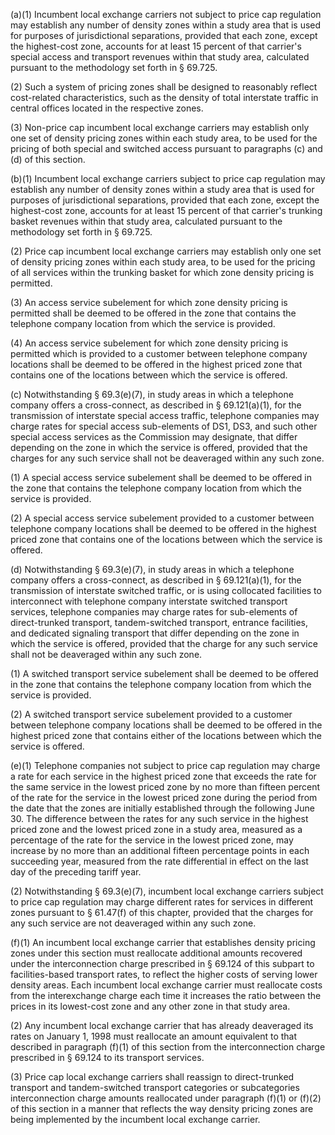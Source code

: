(a)(1) Incumbent local exchange carriers not subject to price cap regulation may establish any number of density zones within a study area that is used for purposes of jurisdictional separations, provided that each zone, except the highest-cost zone, accounts for at least 15 percent of that carrier's special access and transport revenues within that study area, calculated pursuant to the methodology set forth in § 69.725.

(2) Such a system of pricing zones shall be designed to reasonably reflect cost-related characteristics, such as the density of total interstate traffic in central offices located in the respective zones.

(3) Non-price cap incumbent local exchange carriers may establish only one set of density pricing zones within each study area, to be used for the pricing of both special and switched access pursuant to paragraphs (c) and (d) of this section.

(b)(1) Incumbent local exchange carriers subject to price cap regulation may establish any number of density zones within a study area that is used for purposes of jurisdictional separations, provided that each zone, except the highest-cost zone, accounts for at least 15 percent of that carrier's trunking basket revenues within that study area, calculated pursuant to the methodology set forth in § 69.725.

(2) Price cap incumbent local exchange carriers may establish only one set of density pricing zones within each study area, to be used for the pricing of all services within the trunking basket for which zone density pricing is permitted.

(3) An access service subelement for which zone density pricing is permitted shall be deemed to be offered in the zone that contains the telephone company location from which the service is provided.

(4) An access service subelement for which zone density pricing is permitted which is provided to a customer between telephone company locations shall be deemed to be offered in the highest priced zone that contains one of the locations between which the service is offered.

(c) Notwithstanding § 69.3(e)(7), in study areas in which a telephone company offers a cross-connect, as described in § 69.121(a)(1), for the transmission of interstate special access traffic, telephone companies may charge rates for special access sub-elements of DS1, DS3, and such other special access services as the Commission may designate, that differ depending on the zone in which the service is offered, provided that the charges for any such service shall not be deaveraged within any such zone.

(1) A special access service subelement shall be deemed to be offered in the zone that contains the telephone company location from which the service is provided.

(2) A special access service subelement provided to a customer between telephone company locations shall be deemed to be offered in the highest priced zone that contains one of the locations between which the service is offered.

(d) Notwithstanding § 69.3(e)(7), in study areas in which a telephone company offers a cross-connect, as described in § 69.121(a)(1), for the transmission of interstate switched traffic, or is using collocated facilities to interconnect with telephone company interstate switched transport services, telephone companies may charge rates for sub-elements of direct-trunked transport, tandem-switched transport, entrance facilities, and dedicated signaling transport that differ depending on the zone in which the service is offered, provided that the charge for any such service shall not be deaveraged within any such zone.

(1) A switched transport service subelement shall be deemed to be offered in the zone that contains the telephone company location from which the service is provided.

(2) A switched transport service subelement provided to a customer between telephone company locations shall be deemed to be offered in the highest priced zone that contains either of the locations between which the service is offered.

(e)(1) Telephone companies not subject to price cap regulation may charge a rate for each service in the highest priced zone that exceeds the rate for the same service in the lowest priced zone by no more than fifteen percent of the rate for the service in the lowest priced zone during the period from the date that the zones are initially established through the following June 30. The difference between the rates for any such service in the highest priced zone and the lowest priced zone in a study area, measured as a percentage of the rate for the service in the lowest priced zone, may increase by no more than an additional fifteen percentage points in each succeeding year, measured from the rate differential in effect on the last day of the preceding tariff year.

(2) Notwithstanding § 69.3(e)(7), incumbent local exchange carriers subject to price cap regulation may charge different rates for services in different zones pursuant to § 61.47(f) of this chapter, provided that the charges for any such service are not deaveraged within any such zone.

(f)(1) An incumbent local exchange carrier that establishes density pricing zones under this section must reallocate additional amounts recovered under the interconnection charge prescribed in § 69.124 of this subpart to facilities-based transport rates, to reflect the higher costs of serving lower density areas. Each incumbent local exchange carrier must reallocate costs from the interexchange charge each time it increases the ratio between the prices in its lowest-cost zone and any other zone in that study area.

(2) Any incumbent local exchange carrier that has already deaveraged its rates on January 1, 1998 must reallocate an amount equivalent to that described in paragraph (f)(1) of this section from the interconnection charge prescribed in § 69.124 to its transport services.

(3) Price cap local exchange carriers shall reassign to direct-trunked transport and tandem-switched transport categories or subcategories interconnection charge amounts reallocated under paragraph (f)(1) or (f)(2) of this section in a manner that reflects the way density pricing zones are being implemented by the incumbent local exchange carrier.

